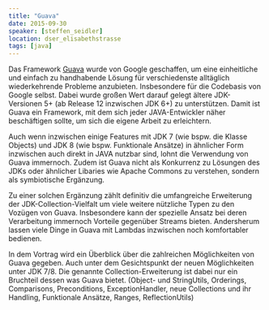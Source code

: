 ```yaml
---
title: "Guava"
date: 2015-09-30
speaker: [steffen_seidler]
location: dser_elisabethstrasse
tags: [java]
---
```


Das Framework [Guava](https://github.com/google/guava) wurde von Google geschaffen, um eine einheitliche und einfach zu
handhabende Lösung für verschiedenste alltäglich wiederkehrende Probleme anzubieten. Insbesondere für die Codebasis von
Google selbst. Dabei wurde großen Wert darauf gelegt ältere JDK-Versionen 5+ (ab Release 12 inzwischen JDK 6+) zu
unterstützen. Damit ist Guava ein Framework, mit dem sich jeder JAVA-Entwickler näher beschäftigen sollte, um sich die
eigene Arbeit zu erleichtern.

Auch wenn inzwischen einige Features mit JDK 7 (wie bspw. die Klasse Objects) und JDK 8 (wie bspw. Funktionale Ansätze)
in ähnlicher Form inzwischen auch direkt in JAVA nutzbar sind, lohnt die Verwendung von Guava immernoch. Zudem ist Guava
nicht als Konkurrenz zu Lösungen des JDKs oder ähnlicher Libaries wie Apache Commons zu verstehen, sondern als
symbiotische Ergänzung.

Zu einer solchen Ergänzung zählt definitiv die umfangreiche Erweiterung der JDK-Collection-Vielfalt um viele weitere
nützliche Typen zu den Vozügen von Guava. Insbesondere kann der spezielle Ansatz bei deren Verarbeitung immernoch
Vorteile gegenüber Streams bieten. Andersherum lassen viele Dinge in Guava mit Lambdas inzwischen noch komfortabler
bedienen.

In dem Vortrag wird ein Überblick über die zahlreichen Möglichkeiten von Guava gegeben. Auch unter dem Gesichtspunkt der
neuen Möglichkeiten unter JDK 7/8. Die genannte Collection-Erweiterung ist dabei nur ein Bruchteil dessen was Guava
bietet. (Object- und StringUtils, Orderings, Comparisons, Preconditions, ExceptionHandler, neue Collections und ihr
Handling, Funktionale Ansätze, Ranges, ReflectionUtils)
